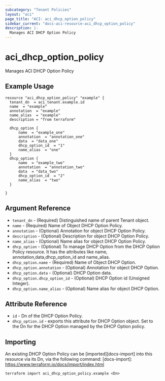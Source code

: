 ```yaml
---
subcategory: "Tenant Policies"
layout: "aci"
page_title: "ACI: aci_dhcp_option_policy"
sidebar_current: "docs-aci-resource-aci_dhcp_option_policy"
description: |-
  Manages ACI DHCP Option Policy
---
```


# aci_dhcp_option_policy

Manages ACI DHCP Option Policy

## Example Usage

```hcl
resource "aci_dhcp_option_policy" "example" {
  tenant_dn  = aci_tenant.example.id
  name  = "example"
  annotation  = "example"
  name_alias  = "example"
  description = "from terraform"

  dhcp_option {
      name  = "example_one"
      annotation  = "annotation_one"
      data  = "data_one"
      dhcp_option_id  = "1"
      name_alias  = "one"
  }
  dhcp_option {
      name  = "example_two"
      annotation  = "annotation_two"
      data  = "data_two"
      dhcp_option_id  = "2"
      name_alias  = "two"
  }

}
```

## Argument Reference

- `tenant_dn` - (Required) Distinguished name of parent Tenant object.
- `name` - (Required) Name of Object DHCP Option Policy.
- `annotation` - (Optional) Annotation for object DHCP Option Policy.
- `description` - (Optional) Description for object DHCP Option Policy.
- `name_alias` - (Optional) Name alias for object DHCP Option Policy.
- `dhcp_option` - (Optional) To manage DHCP Option from the DHCP Option Policy resource. It has the attributes like name, annotation,data,dhcp_option_id and name_alias.
- `dhcp_option.name` - (Required) Name of Object DHCP Option.
- `dhcp_option.annotation` - (Optional) Annotation for object DHCP Option.
- `dhcp_option.data` - (Optional) DHCP Option data.
- `dhcp_option.dhcp_option_id` - (Optional) DHCP Option id (Unsigned Integer).
- `dhcp_option.name_alias` - (Optional) Name alias for object DHCP Option.

## Attribute Reference

- `id` - Dn of the DHCP Option Policy.
- `dhcp_option.id` - exports this attribute for DHCP Option object. Set to the Dn for the DHCP Option managed by the DHCP Option policy.

## Importing

An existing DHCP Option Policy can be [imported][docs-import] into this resource via its Dn, via the following command:
[docs-import]: https://www.terraform.io/docs/import/index.html

```
terraform import aci_dhcp_option_policy.example <Dn>
```
